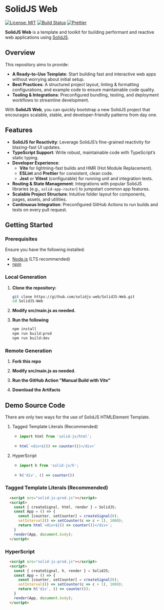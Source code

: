 # SolidJS Web

[![License: MIT](https://img.shields.io/badge/License-MIT-blue.svg)](LICENSE)
[![Build Status](https://img.shields.io/github/actions/workflow/status/solidjs-web/SolidJS-Web/build.yml?branch=main)](https://github.com/solidjs-web/SolidJS-Web/actions)
[![Prettier](https://img.shields.io/badge/code_style-prettier-ff69b4.svg)](https://prettier.io/)

**SolidJS Web** is a template and toolkit for building performant and reactive web applications using [SolidJS](https://www.solidjs.com/).

## Overview

This repository aims to provide:

- **A Ready-to-Use Template**: Start building fast and interactive web apps without worrying about initial setup.
- **Best Practices**: A structured project layout, linting & formatting configurations, and example code to ensure maintainable code quality.
- **Tooling & Integrations**: Preconfigured bundling, testing, and deployment workflows to streamline development.
  
With **SolidJS Web**, you can quickly bootstrap a new SolidJS project that encourages scalable, stable, and developer-friendly patterns from day one.

## Features

- **SolidJS for Reactivity**: Leverage SolidJS’s fine-grained reactivity for blazing-fast UI updates.
- **TypeScript Support**: Write robust, maintainable code with TypeScript’s static typing.
- **Developer Experience**:
  - **Vite** for lightning-fast builds and HMR (Hot Module Replacement).
  - **ESLint** and **Prettier** for consistent, clean code.
  - **Jest** or **Vitest** (configurable) for running unit and integration tests.
- **Routing & State Management**: Integrations with popular SolidJS libraries (e.g., `solid-app-router`) to jumpstart common app features.
- **Scalable Project Structure**: Intuitive folder layout for components, pages, assets, and utilities.
- **Continuous Integration**: Preconfigured GitHub Actions to run builds and tests on every pull request.

## Getting Started

### Prerequisites

Ensure you have the following installed:

- [Node.js](https://nodejs.org/) (LTS recommended)
- [npm](https://www.npmjs.com/)

### Local Generation

1. **Clone the repository:**
   ```bash
   git clone https://github.com/solidjs-web/SolidJS-Web.git
   cd SolidJS-Web
   ```  

2. **Modify src/main.js as needed.**

3. **Run the following**
   ```bash
   npm install
   npm run build:prod
   npm run build:dev
   ```

### Remote Generation

 1. **Fork this repo**
 
 2. **Modify src/main.js as needed.**
 
 3. **Run the GitHub Action "Manual Build with Vite"**

 4. **Download the Artifacts**


 ## Demo Source Code

 There are only two ways for the use of SolidJS HTMLElement Template.
 1. Tagged Template Literals (Recommended)
    - ```js
      import html from 'solid-js/html';
      ```
    - ```js
      html`<div>${() => counter()}</div>`
      ```
 2. HyperScript
    - ```js
      import h from 'solid-js/h';
      ```
    - ```js
      h('div', () => counter())
      ```

 ### Tagged Template Literals (Recommended)

  ```html
    <script src="solid-js-prod.js"></script>
    <script>
      const { createSignal, html, render } = SolidJS;
      const App = () => {
        const [counter, setCounter] = createSignal(0);
        setInterval(() => setCounter(c => c + 1), 1000);
        return html`<div>${() => counter()}</div>`;
      }
      render(App, document.body);
    </script>
  ```


 ### HyperScript

  ```html
    <script src="solid-js-prod.js"></script>
    <script>
      const { createSignal, h, render } = SolidJS;
      const App = () => {
        const [counter, setCounter] = createSignal(0);
        setInterval(() => setCounter(c => c + 1), 1000);
        return h('div', () => counter());
      }
      render(App, document.body);
    </script>
  ```